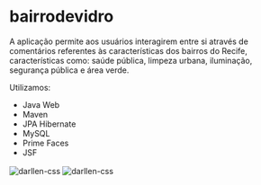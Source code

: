 # bairrodevidro
A aplicação permite aos usuários interagirem entre si através de comentários referentes às características dos bairros do Recife, características como: saúde pública, limpeza urbana, iluminação, segurança pública e área verde.

Utilizamos:
- Java Web
- Maven
- JPA Hibernate
- MySQL
- Prime Faces
- JSF

<img align="center" alt="darllen-css" height="" width="" src="https://user-images.githubusercontent.com/79050311/144142078-5b51caa8-828f-4910-aca7-97458b2e0bdd.JPG">
<img align="center" alt="darllen-css" height="" width="" src="https://user-images.githubusercontent.com/79050311/144142084-cf1ce2ac-4fc0-4224-aebd-de63ea219858.JPG">


